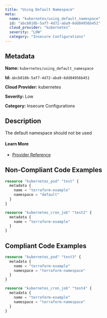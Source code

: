 ```yaml
---
title: "Using Default Namespace"
meta:
  name: "kubernetes/using_default_namespace"
  id: "abcb818b-5af7-4d72-aba9-6dd84956b451"
  cloud_provider: "kubernetes"
  severity: "LOW"
  category: "Insecure Configurations"
---
```


## Metadata
**Name:** `kubernetes/using_default_namespace`

**Id:** `abcb818b-5af7-4d72-aba9-6dd84956b451`

**Cloud Provider:** kubernetes

**Severity:** Low

**Category:** Insecure Configurations

## Description
The default namespace should not be used

#### Learn More

 - [Provider Reference](https://registry.terraform.io/providers/hashicorp/kubernetes/latest/docs/resources/pod#namespace)

## Non-Compliant Code Examples
```terraform
resource "kubernetes_pod" "test" {
  metadata {
    name = "terraform-example"
    namespace = "default"
  }
}

resource "kubernetes_cron_job" "test2" {
  metadata {
    name = "terraform-example"
  }
}

```

## Compliant Code Examples
```terraform
resource "kubernetes_pod" "test3" {
  metadata {
    name = "terraform-example"
    namespace = "terraform-namespace"
  }
}

resource "kubernetes_cron_job" "test4" {
  metadata {
    name = "terraform-example"
    namespace = "terraform-namespace"
  }
}

```